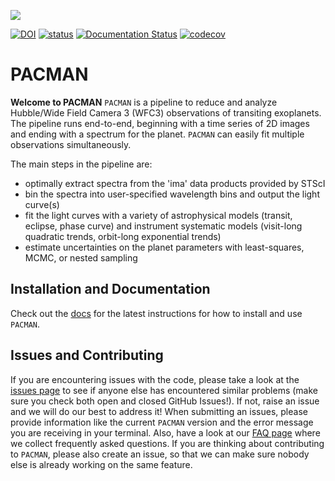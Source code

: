 ![](https://github.com/sebastian-zieba/PACMAN/blob/master/docs/source/media/Pacman_V2.gif)

[![DOI](https://zenodo.org/badge/278655981.svg)](https://zenodo.org/badge/latestdoi/278655981)
[![status](https://joss.theoj.org/papers/73b451e3272d57cc63d1be78c097ec4d/status.svg)](https://joss.theoj.org/papers/73b451e3272d57cc63d1be78c097ec4d)
[![Documentation Status](https://readthedocs.org/projects/pacmandocs/badge/?version=latest)](https://pacmandocs.readthedocs.io/en/latest/?badge=latest)
[![codecov](https://codecov.io/gh/sebastian-zieba/PACMAN/branch/master/graph/badge.svg?token=YGPOSJSH5Z)](https://codecov.io/gh/sebastian-zieba/PACMAN)


# PACMAN

**Welcome to PACMAN**
``PACMAN`` is a pipeline to reduce and analyze Hubble/Wide Field Camera 3 (WFC3) observations of transiting exoplanets. The pipeline runs end-to-end, beginning with a time series of 2D images and ending with a spectrum for the planet. ``PACMAN`` can easily fit multiple observations simultaneously.
                                                                                
The main steps in the pipeline are:                                             
                                                                                
- optimally extract spectra from the 'ima' data products provided by STScI      
- bin the spectra into user-specified wavelength bins and output the light curve(s)
- fit the light curves with a variety of astrophysical models (transit, eclipse, phase curve) and instrument systematic models (visit-long quadratic trends, orbit-long exponential trends)
- estimate uncertainties on the planet parameters with least-squares, MCMC, or nested sampling
                                                                                

## Installation and Documentation

Check out the [docs](https://pacmandocs.readthedocs.io/en/latest/) for the latest instructions for how to install and use ``PACMAN``.


## Issues and Contributing

If you are encountering issues with the code, please take a look at the [issues page](https://github.com/sebastian-zieba/PACMAN/issues) to see if anyone else has encountered similar problems (make sure you check both open and closed GitHub Issues!). 
If not, raise an issue and we will do our best to address it! 
When submitting an issues, please provide information like the current ``PACMAN`` version and the error message you are receiving in your terminal.
Also, have a look at our [FAQ page](https://pacmandocs.readthedocs.io/en/latest/faq.html) where we collect frequently asked questions. 
If you are thinking about contributing to ``PACMAN``, please also create an issue, so that we can make sure nobody else is already working on the same feature.

